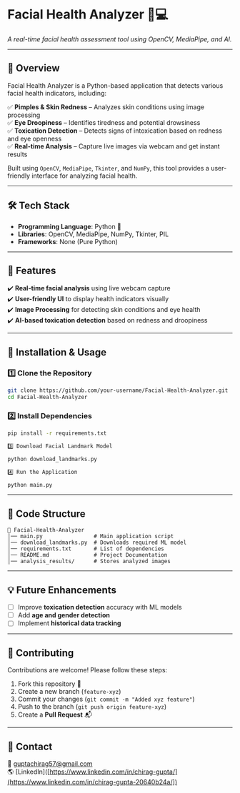 # Facial Health Analyzer 🏥💻  
_A real-time facial health assessment tool using OpenCV, MediaPipe, and AI._

---

## 📌 Overview
Facial Health Analyzer is a Python-based application that detects various facial health indicators, including:

✅ **Pimples & Skin Redness** – Analyzes skin conditions using image processing  
✅ **Eye Droopiness** – Identifies tiredness and potential drowsiness  
✅ **Toxication Detection** – Detects signs of intoxication based on redness and eye openness  
✅ **Real-time Analysis** – Capture live images via webcam and get instant results  

Built using `OpenCV`, `MediaPipe`, `Tkinter`, and `NumPy`, this tool provides a user-friendly interface for analyzing facial health.

---

## 🛠️ Tech Stack
- **Programming Language**: Python 🐍  
- **Libraries**: OpenCV, MediaPipe, NumPy, Tkinter, PIL  
- **Frameworks**: None (Pure Python)  

---

## 🚀 Features
✔️ **Real-time facial analysis** using live webcam capture  
✔️ **User-friendly UI** to display health indicators visually  
✔️ **Image Processing** for detecting skin conditions and eye health  
✔️ **AI-based toxication detection** based on redness and droopiness  

---

## 📂 Installation & Usage
### 1️⃣ Clone the Repository
```bash
git clone https://github.com/your-username/Facial-Health-Analyzer.git
cd Facial-Health-Analyzer
```

### 2️⃣ Install Dependencies
```bash
pip install -r requirements.txt

3️⃣ Download Facial Landmark Model

python download_landmarks.py

4️⃣ Run the Application

python main.py
```

---

## 📜 Code Structure
```
📂 Facial-Health-Analyzer
│── main.py                # Main application script
│── download_landmarks.py  # Downloads required ML model
│── requirements.txt       # List of dependencies
│── README.md              # Project Documentation
│── analysis_results/      # Stores analyzed images
```

---

## 💡 Future Enhancements
- [ ] Improve **toxication detection** accuracy with ML models  
- [ ] Add **age and gender detection**  
- [ ] Implement **historical data tracking**  

---

## 🤝 Contributing
Contributions are welcome! Please follow these steps:  
1. Fork this repository 🍴  
2. Create a new branch (`feature-xyz`)  
3. Commit your changes (`git commit -m "Added xyz feature"`)  
4. Push to the branch (`git push origin feature-xyz`)  
5. Create a **Pull Request** 📬  

---


## 🙋 Contact
📧 guptachirag57@gmail.com  
🌎 [LinkedIn]([https://www.linkedin.com/in/chirag-gupta/](https://www.linkedin.com/in/chirag-gupta-20640b24a/])  
